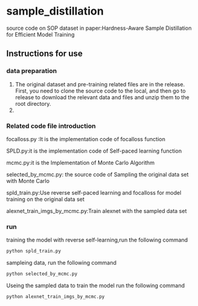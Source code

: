 # sample_distillation

source code on SOP dataset in paper:Hardness-Aware Sample Distillation for Efficient Model Training

## Instructions for use

### data preparation

1. The original dataset and pre-training related files are in the release. First, you need to clone the source code to the local, and then go to release to download the relevant data and files and unzip them to the root directory.
2. 


### Related code file introduction

focalloss.py :It is the implementation code of focalloss function

SPLD.py:it is the implementation code of Self-paced learning function

mcmc.py:it is the Implementation of Monte Carlo Algorithm

selected_by_mcmc.py: the source code of Sampling the original data set with Monte Carlo

spld_train.py:Use reverse self-paced learning and focalloss for model training on the original data set

alexnet_train_imgs_by_mcmc.py:Train alexnet with the sampled data set

### run

training the model with reverse self-learning,run the following command

```python
python spld_train.py
```



sampleing data, run the following command

```python
python selected_by_mcmc.py
```

Useing the sampled data to train the model run the following command

```python
python alexnet_train_imgs_by_mcmc.py
```
